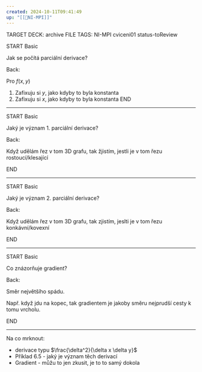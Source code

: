 ```yaml
---
created: 2024-10-11T09:41:49
up: "[[📖NI-MPI]]"
---
```


TARGET DECK: archive
FILE TAGS: NI-MPI cviceni01 status-toReview

START
Basic

Jak se počítá parciální derivace?

Back:

Pro $f(x,y)$

1. Zafixuju si $y$, jako kdyby to byla konstanta
2. Zafixuju si $x$, jako kdyby to byla konstanta
   <!--ID: 1728921214911-->
   END

---

START
Basic

Jaký je význam 1. parciální derivace?

Back:

Když udělám řez v tom 3D grafu, tak žjistím, jestli je v tom řezu rostoucí/klesající
<!--ID: 1728921214914-->

END

---

START
Basic

Jaký je význam 2. parciální derivace?

Back:

Když udělám řez v tom 3D grafu, tak zjistím, jeslti je v tom řezu konkávní/kovexní
<!--ID: 1728921214917-->

END

---

START
Basic

Co znázorňuje gradient?

Back:

Směr největšího spádu.

Např. když jdu na kopec, tak gradientem je jakoby směru nejprudší cesty k tomu vrcholu.
<!--ID: 1728921214920-->

END

---

Na co mrknout:

- derivace typu $\frac{\delta^2}{\delta x \delta y}$
- Příklad 6.5 - jaký je význam těch derivací
- Gradient - můžu to jen zkusit, je to to samý dokola
